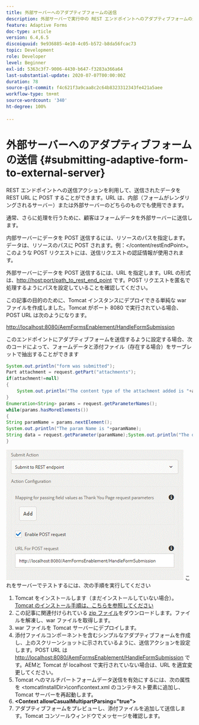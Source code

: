 ```yaml
---
title: 外部サーバーへのアダプティブフォームの送信
description: 外部サーバーで実行中の REST エンドポイントへのアダプティブフォームの送信
feature: Adaptive Forms
doc-type: article
version: 6.4,6.5
discoiquuid: 9e936885-4e10-4c05-b572-b8da56fcac73
topic: Development
role: Developer
level: Beginner
exl-id: 5363c3f7-9006-4430-b647-f3283a366a64
last-substantial-update: 2020-07-07T00:00:00Z
duration: 78
source-git-commit: f4c621f3a9caa8c2c64b8323312343fe421a5aee
workflow-type: tm+mt
source-wordcount: '340'
ht-degree: 100%

---
```


# 外部サーバーへのアダプティブフォームの送信 {#submitting-adaptive-form-to-external-server}

REST エンドポイントへの送信アクションを利用して、送信されたデータを REST URL に POST することができます。URL は、内部（フォームがレンダリングされるサーバー）または外部サーバーのどちらのものでも使用できます。

通常、さらに処理を行うために、顧客はフォームデータを外部サーバーに送信します。

内部サーバーにデータを POST 送信するには、リソースのパスを指定します。データは、リソースのパスに POST されます。例：&lt;/content/restEndPoint>。このような POST リクエストには、送信リクエストの認証情報が使用されます。

外部サーバーにデータを POST 送信するには、URL を指定します。URL の形式は、<http://host:port/path_to_rest_end_point> です。POST リクエストを匿名で処理するようにパスを設定していることを確認してください。

この記事の目的のために、Tomcat インスタンスにデプロイできる単純な war ファイルを作成しました。Tomcat がポート 8080 で実行されている場合、POST URL は次のようになります。

<http://localhost:8080/AemFormsEnablement/HandleFormSubmission>

このエンドポイントにアダプティブフォームを送信するように設定する場合、次のコードによって、フォームデータと添付ファイル（存在する場合）をサーブレットで抽出することができます

```java
System.out.println("form was submitted");
Part attachment = request.getPart("attachments");
if(attachment!=null)
{
    System.out.println("The content type of the attachment added is "+attachment.getContentType());
}
Enumeration<String> params = request.getParameterNames();
while(params.hasMoreElements())
{
String paramName = params.nextElement();
System.out.println("The param Name is "+paramName);
String data = request.getParameter(paramName);System.out.println("The data  is "+data);
}
```

![formsubmission](assets/formsubmission.gif)
これをサーバーでテストするには、次の手順を実行してください

1. Tomcat をインストールします（まだインストールしていない場合）。 [Tomcat のインストール手順は、こちらを参照してください](https://helpx.adobe.com/experience-manager/kt/forms/using/preparing-datasource-for-form-data-model-tutorial-use.html)
1. この記事に関連付けられている [zip ファイル](assets/aemformsenablement.zip)をダウンロードします。ファイルを解凍し、war ファイルを取得します。
1. war ファイルを Tomcat サーバーにデプロイします。
1. 添付ファイルコンポーネントを含むシンプルなアダプティブフォームを作成し、上のスクリーンショットに示されているように、送信アクションを設定します。POST URL は <http://localhost:8080/AemFormsEnablement/HandleFormSubmission> です。AEMと Tomcat が localhost で実行されていない場合は、URL を適宜変更してください。
1. Tomcat へのマルチパートフォームデータ送信を有効にするには、次の属性を &lt;tomcatInstallDir>\conf\context.xml のコンテキスト要素に追加し、Tomcat サーバーを再起動します。
1. **&lt;Context allowCasualMultipartParsing=&quot;true&quot;>**
1. アダプティブフォームをプレビューし、添付ファイルを追加して送信します。Tomcat コンソールウィンドウでメッセージを確認します。
